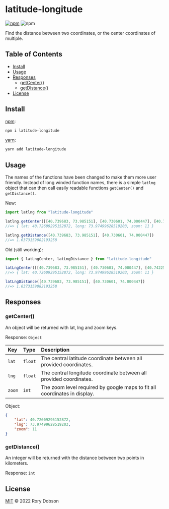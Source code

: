 # latitude-longitude

[![npm](https://img.shields.io/npm/v/latitude-longitude)](https://www.npmjs.com/package/latitude-longitude)
![npm](https://img.shields.io/npm/dm/latitude-longitude)

Find the distance between two coordinates, or the center coordinates of multiple.

## Table of Contents

* [Install](#install)
* [Usage](#usage)
* [Responses](#responses)
  * [getCenter()](#getcenter)
  * [getDistance()](#getdistance)
* [License](#license)

## Install

[npm][]:

```sh
npm i latitude-longitude
```

[yarn][]:

```sh
yarn add latitude-longitude
```

## Usage

The names of the functions have been changed to make them more user friendly. Instead of long winded function names, there is a simple `latlng` object that can then call easily readable functions `getCenter()` and `getDistance()`.

New:
```js
import latlng from "latitude-longitude"

latlng.getCenter([[40.739683, 73.985151], [40.730601, 74.000447], [40.742256, 74.006344], [40.691805, 73.908089]])
//=> { lat: 40.72609295152872, long: 73.97499628519203, zoom: 11 }

latlng.getDistance([40.739683, 73.985151], [40.730601, 74.000447])
//=> 1.6373159082193258
```

Old (still working):
```js
import { latLngCenter, latLngDistance } from "latitude-longitude"

latLngCenter([[40.739683, 73.985151], [40.730601, 74.000447], [40.742256, 74.006344], [40.691805, 73.908089]])
//=> { lat: 40.72609295152872, long: 73.97499628519203, zoom: 11 }

latLngDistance([40.739683, 73.985151], [40.730601, 74.000447])
//=> 1.6373159082193258
```

## Responses

### getCenter()

An object will be returned with lat, lng and zoom keys.

Response: `Object`

| Key | Type     | Description                       |
| :-------- | :------- | :-------------------------------- |
| `lat`      | `float` | The central latitude coordinate between all provided coordinates. |
| `lng`      | `float` | The central longitude coordinate between all provided coordinates.  |
| `zoom` | `int` | The zoom level required by google maps to fit all coordinates in display. |

Object:
```json
{ 
    "lat": 40.72609295152872, 
    "lng": 73.97499628519203, 
    "zoom": 11 
}
```

### getDistance()

An integer will be returned with the distance between two points in kilometers.

Response:
`int`

## License

[MIT](LICENSE) © 2022 Rory Dobson

##

[npm]: https://www.npmjs.com/

[yarn]: https://yarnpkg.com/